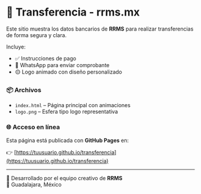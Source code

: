 # 💸 Transferencia - rrms.mx

Este sitio muestra los datos bancarios de **RRMS** para realizar transferencias de forma segura y clara.

Incluye:
- ✅ Instrucciones de pago
- 💬 WhatsApp para enviar comprobante
- 🟡 Logo animado con diseño personalizado

### 📦 Archivos

- `index.html` – Página principal con animaciones
- `logo.png` – Esfera tipo logo representativa

### 🌐 Acceso en línea

Esta página está publicada con **GitHub Pages** en:

👉 [https://tuusuario.github.io/transferencia](https://tuusuario.github.io/transferencia)

---

🔧 Desarrollado por el equipo creativo de **RRMS**  
📍 Guadalajara, México
